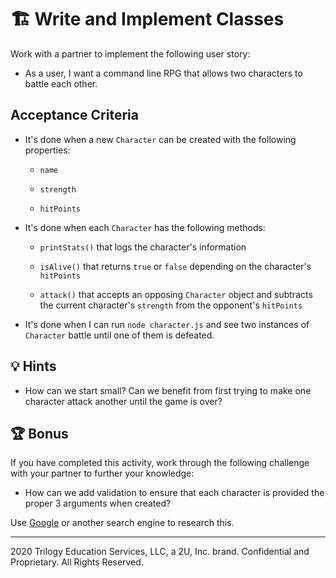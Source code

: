 # 🏗️ Write and Implement Classes

Work with a partner to implement the following user story:

* As a user, I want a command line RPG that allows two characters to battle each other.

## Acceptance Criteria

* It's done when a new `Character` can be created with the following properties:

  * `name`

  * `strength`

  * `hitPoints`

* It's done when each `Character` has the following methods:

  * `printStats()` that logs the character's information

  * `isAlive()` that returns `true` or `false` depending on the character's `hitPoints`

  * `attack()` that accepts an opposing `Character` object and subtracts the current character's `strength` from the opponent's `hitPoints`

* It's done when I can run `node character.js` and see two instances of `Character` battle until one of them is defeated.

## 💡 Hints

* How can we start small? Can we benefit from first trying to make one character attack another until the game is over?

## 🏆 Bonus

If you have completed this activity, work through the following challenge with your partner to further your knowledge:

  * How can we add validation to ensure that each character is provided the proper 3 arguments when created?

Use [Google](https://www.google.com) or another search engine to research this.

---
2020 Trilogy Education Services, LLC, a 2U, Inc. brand. Confidential and Proprietary. All Rights Reserved.